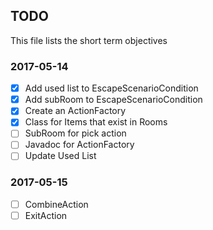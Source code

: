 ## TODO ##
 This file lists the short term objectives

### 2017-05-14 ###
 - [x] Add used list to EscapeScenarioCondition
 - [x] Add subRoom to EscapeScenarioCondition
 - [x] Create an ActionFactory
 - [x] Class for Items that exist in Rooms
 - [ ] SubRoom for pick action
 - [ ] Javadoc for ActionFactory
 - [ ] Update Used List

### 2017-05-15 ###
 - [ ] CombineAction
 - [ ] ExitAction